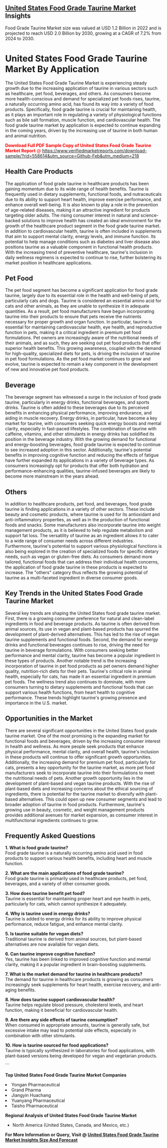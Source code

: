 <h2><a href="https://www.verifiedmarketreports.com/download-sample/?rid=558614&amp;utm_source=Github-Feb&amp;utm_medium=218" target="_blank">United States Food Grade Taurine Market</a> Insights</h2><p>Food Grade Taurine Market size was valued at USD 1.2 Billion in 2022 and is projected to reach USD 2.0 Billion by 2030, growing at a CAGR of 7.2% from 2024 to 2030.</p><p> <h1>United States Food Grade Taurine Market By Application</h1> <p>The United States Food Grade Taurine Market is experiencing steady growth due to the increasing application of taurine in various sectors such as healthcare, pet food, beverages, and others. As consumers become more health-conscious and demand for specialized pet foods rises, taurine, a naturally occurring amino acid, has found its way into a variety of food products. Specifically, food grade taurine is crucial for maintaining health, as it plays an important role in regulating a variety of physiological functions such as bile salt formation, muscle function, and cardiovascular health. The food grade taurine market by application is expected to continue expanding in the coming years, driven by the increasing use of taurine in both human and animal nutrition. <p><span class=""><span style="color: #ff0000;"><strong>Download Full PDF Sample Copy of United States Food Grade Taurine Market Report</strong> @ </span><a href="https://www.verifiedmarketreports.com/download-sample/?rid=558614&amp;utm_source=Github-Feb&amp;utm_medium=218" target="_blank">https://www.verifiedmarketreports.com/download-sample/?rid=558614&amp;utm_source=Github-Feb&amp;utm_medium=218</a></span></p></p> <h2>Health Care Products</h2> <p>The application of food grade taurine in healthcare products has been gaining momentum due to its wide range of health benefits. Taurine is frequently used in dietary supplements, functional foods, and nutraceuticals due to its ability to support heart health, improve exercise performance, and enhance overall well-being. It is also known to play a role in the prevention of age-related diseases, making it an attractive ingredient for products targeting older adults. The rising consumer interest in natural and science-backed solutions to improve health has created an ideal environment for the growth of the healthcare product segment in the food grade taurine market. In addition to cardiovascular health, taurine is often included in supplements that aim to support mental clarity, energy levels, and immune function. Its potential to help manage conditions such as diabetes and liver disease also positions taurine as a valuable component in functional health products. With the increasing trend of preventive healthcare, taurine's inclusion in daily wellness regimens is expected to continue to rise, further bolstering its market position in healthcare applications. <h2>Pet Food</h2> <p>The pet food segment has become a significant application for food grade taurine, largely due to its essential role in the health and well-being of pets, particularly cats and dogs. Taurine is considered an essential amino acid for cats and other animals, as they are unable to synthesize it in adequate quantities. As a result, pet food manufacturers have begun incorporating taurine into their products to ensure that pets receive the nutrients necessary for proper growth and organ function. In particular, taurine is essential for maintaining cardiovascular health, eye health, and reproductive function in pets, making it a critical ingredient in premium pet food formulations. Pet owners are increasingly aware of the nutritional needs of their animals, and as such, they are seeking out pet food products that offer superior health benefits. This growing awareness, coupled with the demand for high-quality, specialized diets for pets, is driving the inclusion of taurine in pet food formulations. As the pet food market continues to grow and evolve, taurine is expected to remain a key component in the development of new and innovative pet food products. <h2>Beverage</h2> <p>The beverage segment has witnessed a surge in the inclusion of food grade taurine, particularly in energy drinks, functional beverages, and sports drinks. Taurine is often added to these beverages due to its perceived benefits in enhancing physical performance, improving endurance, and aiding in muscle recovery. Energy drinks, in particular, have become a key market for taurine, with consumers seeking quick energy boosts and mental clarity, especially in fast-paced lifestyles. The combination of taurine with caffeine, vitamins, and other stimulants in energy drinks has solidified its position in the beverage industry. With the growing demand for functional and energy-boosting beverages, food grade taurine is expected to continue to see increased adoption in this sector. Additionally, taurine's potential benefits in improving cognitive function and reducing the effects of fatigue have further expanded its applications in a variety of beverage types. As consumers increasingly opt for products that offer both hydration and performance-enhancing qualities, taurine-infused beverages are likely to become more mainstream in the years ahead. <h2>Others</h2> <p>In addition to healthcare products, pet food, and beverages, food grade taurine is finding applications in a variety of other sectors. These include beauty and cosmetic products, where taurine is used for its antioxidant and anti-inflammatory properties, as well as in the production of functional foods and snacks. Some manufacturers also incorporate taurine into weight management products, as it is believed to help regulate metabolism and support fat loss. The versatility of taurine as an ingredient allows it to cater to a wide range of consumer needs across different industries. Furthermore, taurine's potential to support various physiological functions is also being explored in the creation of specialized foods for specific dietary needs, such as vegan or gluten-free diets. As consumers demand more tailored, functional foods that can address their individual health concerns, the application of food grade taurine in these products is expected to increase. The "others" category thus reflects the growing potential of taurine as a multi-faceted ingredient in diverse consumer goods. <h2>Key Trends in the United States Food Grade Taurine Market</h2> <p>Several key trends are shaping the United States food grade taurine market. First, there is a growing consumer preference for natural and clean-label ingredients in food and beverage products. As taurine is often derived from animal sources, its use in vegan and plant-based products has spurred the development of plant-derived alternatives. This has led to the rise of vegan taurine supplements and functional foods. Second, the demand for energy drinks and functional beverages continues to rise, driving the need for taurine in beverage formulations. With consumers seeking better performance and mental clarity, taurine has become a popular ingredient in these types of products. Another notable trend is the increasing incorporation of taurine in pet food products as pet owners demand higher quality, nutrition-rich diets for their pets. Taurine's critical role in animal health, especially for cats, has made it an essential ingredient in premium pet foods. The wellness trend also continues to dominate, with more consumers turning to dietary supplements and functional foods that can support various health functions, from heart health to cognitive performance. These trends highlight taurine's growing presence and importance in the U.S. market. <h2>Opportunities in the Market</h2> <p>There are several significant opportunities in the United States food grade taurine market. One of the most promising is the expanding market for functional foods and beverages, driven by the increasing consumer interest in health and wellness. As more people seek products that enhance physical performance, mental clarity, and overall health, taurine's inclusion in these products will continue to offer significant growth opportunities. Additionally, the increasing demand for premium pet food, particularly for cats, presents a key opportunity for the taurine market, as more pet food manufacturers seek to incorporate taurine into their formulations to meet the nutritional needs of pets. Another growth opportunity lies in the development of plant-based and vegan taurine products. With the rise of plant-based diets and increasing concerns about the ethical sourcing of ingredients, there is potential for the taurine market to diversify with plant-based alternatives. This could open up new consumer segments and lead to broader adoption of taurine in food products. Furthermore, taurine's growing use in beauty, cosmetic, and weight management products provides additional avenues for market expansion, as consumer interest in multifunctional ingredients continues to grow. <h2>Frequently Asked Questions</h2> <p><strong>1. What is food grade taurine?</strong><br>Food grade taurine is a naturally occurring amino acid used in food products to support various health benefits, including heart and muscle function.</p> <p><strong>2. What are the main applications of food grade taurine?</strong><br>Food grade taurine is primarily used in healthcare products, pet food, beverages, and a variety of other consumer goods.</p> <p><strong>3. How does taurine benefit pet food?</strong><br>Taurine is essential for maintaining proper heart and eye health in pets, particularly for cats, which cannot synthesize it adequately.</p> <p><strong>4. Why is taurine used in energy drinks?</strong><br>Taurine is added to energy drinks for its ability to improve physical performance, reduce fatigue, and enhance mental clarity.</p> <p><strong>5. Is taurine suitable for vegan diets?</strong><br>Traditional taurine is derived from animal sources, but plant-based alternatives are now available for vegan diets.</p> <p><strong>6. Can taurine improve cognitive function?</strong><br>Yes, taurine has been linked to improved cognitive function and mental clarity, making it a popular ingredient in brain-boosting supplements.</p> <p><strong>7. What is the market demand for taurine in healthcare products?</strong><br>The demand for taurine in healthcare products is growing as consumers increasingly seek supplements for heart health, exercise recovery, and anti-aging benefits.</p> <p><strong>8. How does taurine support cardiovascular health?</strong><br>Taurine helps regulate blood pressure, cholesterol levels, and heart function, making it beneficial for cardiovascular health.</p> <p><strong>9. Are there any side effects of taurine consumption?</strong><br>When consumed in appropriate amounts, taurine is generally safe, but excessive intake may lead to potential side effects, especially in combination with other stimulants.</p> <p><strong>10. How is taurine sourced for food applications?</strong><br>Taurine is typically synthesized in laboratories for food applications, with plant-based versions being developed for vegan and vegetarian products.</p> ```</p><p><strong>Top United States Food Grade Taurine Market Companies</strong></p><div data-test-id=""><p><li>Yongan Pharmaceutical</li><li> Grand Pharma</li><li> Jiangyin Huachang</li><li> Yuanyang Pharmaceutical</li><li> Taisho Pharmaceutical</li></p><div><strong>Regional Analysis of&nbsp;United States Food Grade Taurine Market</strong></div><ul><li dir="ltr"><p dir="ltr">North America&nbsp;(United States, Canada, and Mexico, etc.)</p></li></ul><p><strong>For More Information or Query, Visit @&nbsp;</strong><strong><a href="https://www.verifiedmarketreports.com/product/food-grade-taurine-market/?utm_source=Github-Feb&amp;utm_medium=218" target="_blank">United States Food Grade Taurine Market Insights Size And Forecast</a></strong></p></div>
